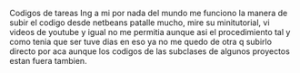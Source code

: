 Codigos de tareas
Ing a mi por nada del mundo me funciono la manera de subir el codigo desde netbeans patalle mucho, 
mire su minitutorial, vi videos de youtube y igual no me permitia aunque asi el procedimiento 
tal y como tenia que ser tuve dias en eso ya no me quedo de otra q subirlo directo por aca aunque
los codigos de las subclases de algunos proyectos estan fuera tambien.

